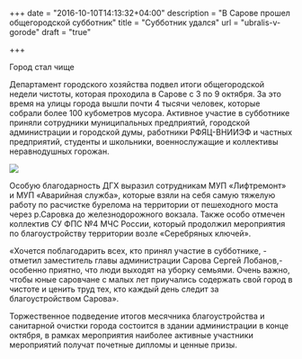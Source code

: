 +++
date = "2016-10-10T14:13:32+04:00"
description = "В Сарове прошел общегородской субботник"
title = "Субботник удался"
url = "ubralis-v-gorode"
draft = "true"

+++

Город стал чище

Департамент городского хозяйства подвел итоги общегородской недели чистоты, которая проходила в Сарове с 3 по 9 октября. За это время на улицы города вышли почти 4 тысячи человек, которые собрали более 100 кубометров мусора. Активное участие в субботнике приняли сотрудники муниципальных предприятий, городской администрации и городской думы, работники РФЯЦ-ВНИИЭФ и частных предприятий, студенты и школьники, военнослужащие и коллективы неравнодушных горожан.

<img src="http://adm.sarov.com/data/Image/foto/news/10-16/IMG_2551.JPG">

Особую благодарность ДГХ выразил сотрудникам МУП «Лифтремонт» и МУП «Аварийная служба», которые взяли на себя самую тяжелую работу по расчистке бурелома на территории от пешеходного моста через р.Саровка до железнодорожного вокзала. Также особо отмечен коллектив СУ ФПС №4 МЧС России, который продолжил мероприятия по благоустройству территории возле «Серебряных ключей».

«Хочется поблагодарить всех, кто принял участие в субботнике, - отметил заместитель главы администрации Сарова Сергей Лобанов,- особенно приятно, что люди выходят на уборку семьями. Очень важно, чтобы юные саровчане с малых лет приучались содержать свой город в чистоте и ценить труд тех, кто каждый день следит за благоустройством Сарова».

Торжественное подведение итогов месячника благоустройства и санитарной очистки города состоится в здании администрации в конце октября, в рамках мероприятия наиболее активные участники мероприятий получат почетные дипломы и ценные призы. 



